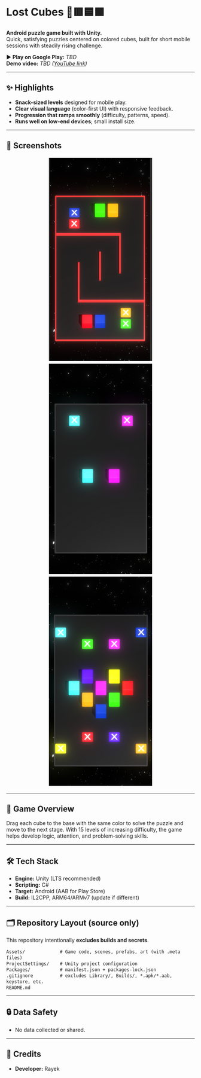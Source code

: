 # Lost Cubes 🎲🟥🟦🟩

**Android puzzle game built with Unity.**  
Quick, satisfying puzzles centered on colored cubes, built for short mobile sessions with steadily rising challenge.

**▶ Play on Google Play:** _TBD_  
**Demo video:** _TBD ([YouTube link](https://youtube.com/shorts/sKUxP6k_Bls?feature=share))_

---

## ✨ Highlights
- **Snack-sized levels** designed for mobile play.  
- **Clear visual language** (color-first UI) with responsive feedback.  
- **Progression that ramps smoothly** (difficulty, patterns, speed).  
- **Runs well on low-end devices**; small install size.

---

## 📸 Screenshots

<p align="center">
  <img src="docs/screenshot-1.png" width="280">
  <img src="docs/screenshot-2.png" width="280">
  <img src="docs/screenshot-3.png" width="280">
</p>



---

## 🧩 Game Overview
Drag each cube to the base with the same color to solve the puzzle and move to the next stage.
With 15 levels of increasing difficulty, the game helps develop logic, attention, and problem-solving skills.

---

## 🛠️ Tech Stack
- **Engine:** Unity (LTS recommended)  
- **Scripting:** C#  
- **Target:** Android (AAB for Play Store)  
- **Build:** IL2CPP, ARM64/ARMv7 (update if different)  

---

## 🗂️ Repository Layout (source only)
This repository intentionally **excludes builds and secrets**.

```
Assets/             # Game code, scenes, prefabs, art (with .meta files)
ProjectSettings/    # Unity project configuration
Packages/           # manifest.json + packages-lock.json
.gitignore          # excludes Library/, Builds/, *.apk/*.aab, keystore, etc.
README.md
```

---

## 🔒 Data Safety
- No data collected or shared.

---


## 🙌 Credits
- **Developer:** Rayek  
